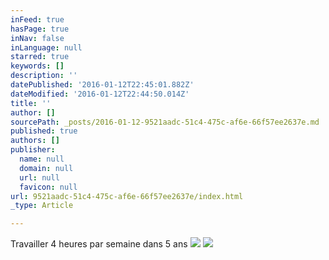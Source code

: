 ```yaml
---
inFeed: true
hasPage: true
inNav: false
inLanguage: null
starred: true
keywords: []
description: ''
datePublished: '2016-01-12T22:45:01.882Z'
dateModified: '2016-01-12T22:44:50.014Z'
title: ''
author: []
sourcePath: _posts/2016-01-12-9521aadc-51c4-475c-af6e-66f57ee2637e.md
published: true
authors: []
publisher:
  name: null
  domain: null
  url: null
  favicon: null
url: 9521aadc-51c4-475c-af6e-66f57ee2637e/index.html
_type: Article

---
```

Travailler 4 heures par semaine dans 5 ans
![](https://the-grid-user-content.s3-us-west-2.amazonaws.com/6e033b41-39a3-4b40-981b-367e1c707bea.jpg)
![](https://the-grid-user-content.s3-us-west-2.amazonaws.com/365c7405-288e-48b7-a92d-9125a08580fa.jpg)